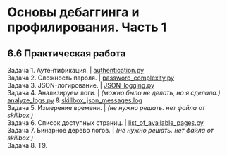 # Основы дебаггинга и профилирования. Часть 1
## 6.6 Практическая работа

Задача 1. Аутентификация. | [authentication.py](https://github.com/wafflelios/Python-Advanced/blob/main/mod6/authentication.py) <br>
Задача 2. Сложность пароля. | [password_complexity.py](https://github.com/wafflelios/Python-Advanced/blob/main/mod6/password_complexity.py)<br>
Задача 3. JSON-логирование. | [JSON_logging.py](https://github.com/wafflelios/Python-Advanced/blob/main/mod6/JSON_logging.py)<br>
Задача 4. Анализируем логи. | _(можно было не делать, но я сделала.)_ [analyze_logs.py](https://github.com/wafflelios/Python-Advanced/blob/main/mod6/analyze_logs.py) & [skillbox_json_messages.log](https://github.com/wafflelios/Python-Advanced/blob/main/mod6/skillbox_json_messages.log)<br>
Задача 5. Измерение времени. | _(не нужно решать. нет файла от skillbox.)_<br>
Задача 6. Список доступных страниц. | [list_of_available_pages.py](https://github.com/wafflelios/Python-Advanced/blob/main/mod6/list_of_available_pages.py)<br>
Задача 7. Бинарное дерево логов. | _(не нужно решать. нет файла от skillbox.)_<br>
Задача 8. Т9.<br>

